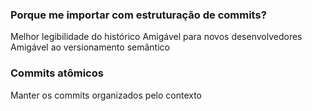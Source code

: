 ### Porque me importar com estruturação de commits?
Melhor legibilidade do histórico
Amigável para novos desenvolvedores
Amigável ao versionamento semântico

### Commits atômicos
Manter os commits organizados pelo contexto

